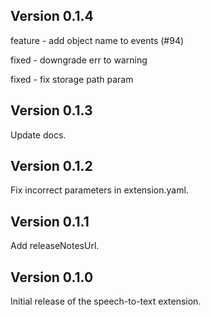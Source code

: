 ## Version 0.1.4


feature - add object name to events (#94)

fixed - downgrade err to warning

fixed - fix storage path param

## Version 0.1.3

Update docs.

## Version 0.1.2

Fix incorrect parameters in extension.yaml.

## Version 0.1.1

Add releaseNotesUrl.

## Version 0.1.0

Initial release of the speech-to-text extension.
